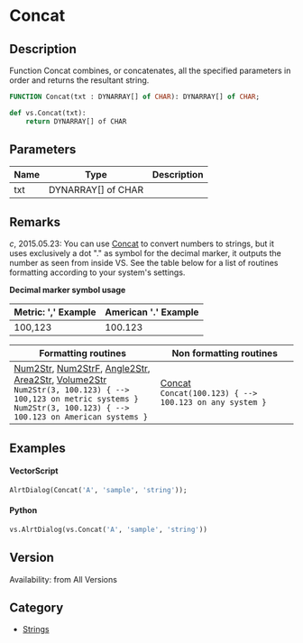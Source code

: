 # Concat

## Description
Function Concat combines, or concatenates, all the specified parameters in order and returns the resultant string.

```pascal
FUNCTION Concat(txt : DYNARRAY[] of CHAR): DYNARRAY[] of CHAR;
```

```python
def vs.Concat(txt):
    return DYNARRAY[] of CHAR
```

## Parameters
|Name|Type|Description|
|---|---|---|
|txt|DYNARRAY[] of CHAR|   |

## Remarks
*_c_*, 2015.05.23: You can use [Concat](Concat.md) to convert numbers to strings, but it uses exclusively a dot "." as symbol for the decimal marker, it outputs the number as seen from inside VS. See the table below for a list of routines formatting according to your system's settings.

**Decimal marker symbol usage**

| Metric: ',' Example | American '.' Example |
|---------------------|---------------------|
| 100,123             | 100.123             |

| Formatting routines | Non formatting routines |
|---------------------|------------------------|
| [Num2Str](Num2Str.md), [Num2StrF](Num2StrF.md), [Angle2Str](Angle2Str.md), [Area2Str](Area2Str.md), [Volume2Str](Volume2Str.md)<br>`Num2Str(3, 100.123) { --> 100,123 on metric systems }`<br>`Num2Str(3, 100.123) { --> 100.123 on American systems }` | [Concat](Concat.md)<br>`Concat(100.123) { --> 100.123 on any system }` |

## Examples
#### VectorScript ####
```pascal
AlrtDialog(Concat('A', 'sample', 'string'));
```
#### Python ####
```python
vs.AlrtDialog(vs.Concat('A', 'sample', 'string'))
```

## Version
Availability: from All Versions

## Category
* [Strings](../Categories/Strings.md)
